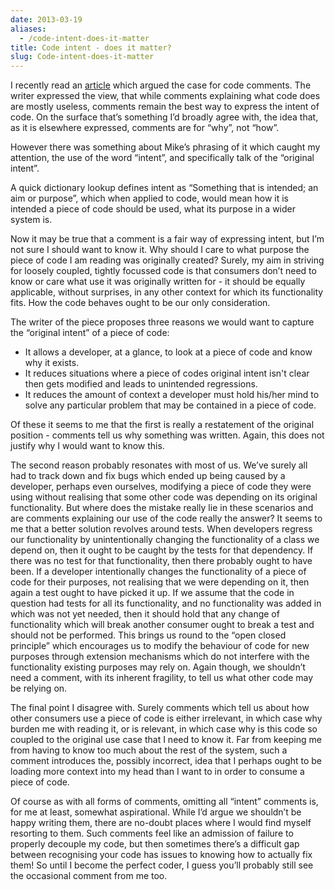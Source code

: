 ```yaml
---
date: 2013-03-19
aliases:
  - /code-intent-does-it-matter
title: Code intent - does it matter?
slug: Code-intent-does-it-matter
---
```


I recently read an [article](http://mikegrouchy.com/blog/2013/03/yes-your-code-does-need-comments.html) which argued the case for code comments. The writer expressed the view, that while comments explaining what code does are mostly useless, comments remain the best way to express the intent of code. On the surface that’s something I’d broadly agree with, the idea that, as it is elsewhere expressed, comments are for “why”, not “how”.
 
However there was something about Mike’s phrasing of it which caught my attention, the use of the word “intent”, and specifically talk of the “original intent”.

A quick dictionary lookup defines intent as “Something that is intended; an aim or purpose”, which when applied to code, would mean how it is intended a piece of code should be used, what its purpose in a wider system is.

Now it may be true that a comment is a fair way of expressing intent, but I’m not sure I should want to know it. Why should I care to what purpose the piece of code I am reading was originally created? Surely, my aim in striving for loosely coupled, tightly focussed code is that consumers don’t need to know or care what use it was originally written for - it should be equally applicable, without surprises, in any other context for which its functionality fits. How the code behaves ought to be our only consideration.

The writer of the piece proposes three reasons we would want to capture the “original intent” of a piece of code:

* It allows a developer, at a glance, to look at a piece of code and know why it exists.
* It reduces situations where a piece of codes original intent isn't clear then gets modified and leads to unintended regressions.
* It reduces the amount of context a developer must hold his/her mind to solve any particular problem that may be contained in a piece of code.

Of these it seems to me that the first is really a restatement of the original position - comments tell us why something was written. Again, this does not justify why I would want to know this.

The second reason probably resonates with most of us. We’ve surely all had to track down and fix bugs which ended up being caused by a developer, perhaps even ourselves, modifying a piece of code they were using without realising that some other code was depending on its original functionality. But where does the mistake really lie in these scenarios and are comments explaining our use of the code really the answer? It seems to me that a better solution revolves around tests. When developers regress our functionality by unintentionally changing the functionality of a class we depend on, then it ought to be caught by the tests for that dependency. If there was no test for that functionality, then there probably ought to have been. If a developer intentionally changes the functionality of a piece of code for their purposes, not realising that we were depending on it, then again a test ought to have picked it up. If we assume that the code in question had tests for all its functionality, and no functionality was added in which was not yet needed, then it should hold that any change of functionality which will break another consumer ought to break a test and should not be performed. This brings us round to the “open closed principle” which encourages us to modify the behaviour of code for new purposes through extension mechanisms which do not interfere with the functionality existing purposes may rely on. Again though, we shouldn’t need a comment, with its inherent fragility, to tell us what other code may be relying on.

The final point I disagree with. Surely comments which tell us about how other consumers use a piece of code is either irrelevant, in which case why burden me with reading it, or is relevant, in which case why is this code so coupled to the original use case that I need to know it. Far from keeping me from having to know too much about the rest of the system, such a comment introduces the, possibly incorrect, idea that I perhaps ought to be loading more context into my head than I want to in order to consume a piece of code.

Of course as with all forms of comments, omitting all “intent” comments is, for me at least, somewhat aspirational. While I’d argue we shouldn’t be happy writing them, there are no-doubt places where I would find myself resorting to them. Such comments feel like an admission of failure to properly decouple my code, but then sometimes there’s a difficult gap between recognising your code has issues to knowing how to actually fix them! So until I become the perfect coder, I guess you’ll probably still see the occasional comment from me too.